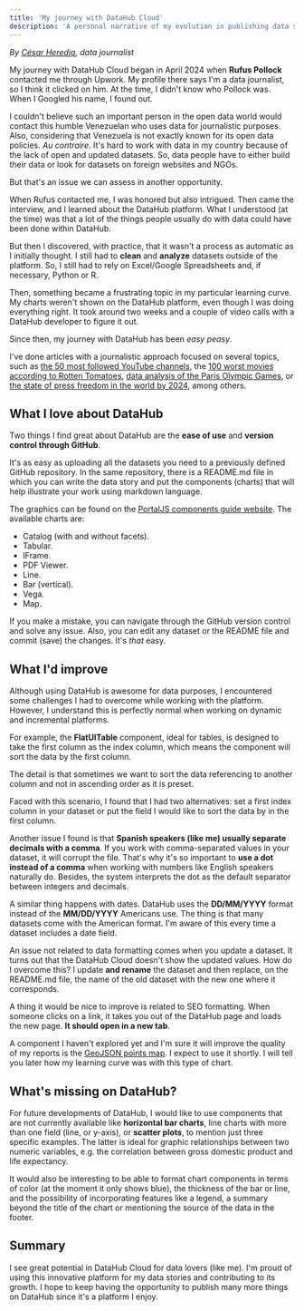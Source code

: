 ```yaml
---
title: 'My journey with DataHub Cloud'
description: 'A personal narrative of my evolution in publishing data stories on this innovative platform'
---
```


*By [César Heredia](https://x.com/cahered), data journalist*

My journey with DataHub Cloud began in April 2024 when **Rufus Pollock** contacted me through Upwork. My profile there says I'm a data journalist, so I think it clicked on him. At the time, I didn't know who Pollock was. When I Googled his name, I found out. 

I couldn't believe such an important person in the open data world would contact this humble Venezuelan who uses data for journalistic purposes. Also, considering that Venezuela is not exactly known for its open data policies. *Au contraire*. It's hard to work with data in my country because of the lack of open and updated datasets. So, data people have to either build their data or look for datasets on foreign websites and NGOs.

But that's an issue we can assess in another opportunity.

When Rufus contacted me, I was honored but also intrigued. Then came the interview, and I learned about the DataHub platform. What I understood (at the time) was that a lot of the things people usually do with data could have been done within DataHub.

But then I discovered, with practice, that it wasn't a process as automatic as I initially thought. I still had to **clean** and **analyze** datasets outside of the platform. So, I still had to rely on Excel/Google Spreadsheets and, if necessary, Python or R.

Then, something became a frustrating topic in my particular learning curve. My charts weren't shown on the DataHub platform, even though I was doing everything right. It took around two weeks and a couple of video calls with a DataHub developer to figure it out.

Since then, my journey with DataHub has been *easy peasy*. 

I've done articles with a journalistic approach focused on several topics, such as [the 50 most followed YouTube channels](https://datahub.io/@cheredia19/50-yt-channels-most-subscribers), the [100 worst movies according to Rotten Tomatoes](https://datahub.io/@cheredia19/100-worst-movies-all-time-by-rt), [data analysis of the Paris Olympic Games](https://datahub.io/@cheredia19/paris-2024-osg-athletes), or [the state of press freedom in the world by 2024](https://datahub.io/@cheredia19/press-freedom-2024), among others.

## What I love about DataHub

Two things I find great about DataHub are the **ease of use** and **version control through GitHub**.

It's as easy as uploading all the datasets you need to a previously defined GitHub repository. In the same repository, there is a README.md file in which you can write the data story and put the components (charts) that will help illustrate your work using markdown language.

The graphics can be found on the [PortalJS components guide website](https://storybook.portaljs.org/?path=/docs/components-introduction--docs). The available charts are:
 
- Catalog (with and without facets).
- Tabular.
- IFrame.
- PDF Viewer.
- Line.
- Bar (vertical).
- Vega.
- Map.

If you make a mistake, you can navigate through the GitHub version control and solve any issue. Also, you can edit any dataset or the README file and commit (save) the changes. It's *that* easy.

## What I'd improve

Although using DataHub is awesome for data purposes, I encountered some challenges I had to overcome while working with the platform. However, I understand this is perfectly normal when working on dynamic and incremental platforms.

For example, the **FlatUITable** component, ideal for tables, is designed to take the first column as the index column, which means the component will sort the data by the first column.

The detail is that sometimes we want to sort the data referencing to another column and not in ascending order as it is preset.

Faced with this scenario, I found that I had two alternatives: set a first index column in your dataset or put the field I would like to sort the data by in the first column.

Another issue I found is that **Spanish speakers (like me) usually separate decimals with a comma**. If you work with comma-separated values in your dataset, it will corrupt the file. That's why it's so important to **use a dot instead of a comma** when working with numbers like English speakers naturally do. Besides, the system interprets the dot as the default separator between integers and decimals.

A similar thing happens with dates. DataHub uses the **DD/MM/YYYY** format instead of the **MM/DD/YYYY** Americans use. The thing is that many datasets come with the American format. I'm aware of this every time a dataset includes a date field.

An issue not related to data formatting comes when you update a dataset. It turns out that the DataHub Cloud doesn't show the updated values. How do I overcome this? I update **and rename** the dataset and then replace, on the README.md file, the name of the old dataset with the new one where it corresponds.

A thing it would be nice to improve is related to SEO formatting. When someone clicks on a link, it takes you out of the DataHub page and loads the new page. **It should open in a new tab**.

A component I haven't explored yet and I'm sure it will improve the quality of my reports is the [GeoJSON points map](https://storybook.portaljs.org/?path=/story/components-geospatial-map--geo-json-points). I expect to use it shortly. I will tell you later how my learning curve was with this type of chart.

## What's missing on DataHub?

For future developments of DataHub, I would like to use components that are not currently available like **horizontal bar charts**, line charts with more than one field (line, or y-axis), or **scatter plots**, to mention just three specific examples. The latter is ideal for graphic relationships between two numeric variables, e.g. the correlation between gross domestic product and life expectancy.

It would also be interesting to be able to format chart components in terms of color (at the moment it only shows blue), the thickness of the bar or line, and the possibility of incorporating features like a legend, a summary beyond the title of the chart or mentioning the source of the data in the footer.

## Summary

I see great potential in DataHub Cloud for data lovers (like me). I'm proud of using this innovative platform for my data stories and contributing to its growth. I hope to keep having the opportunity to publish many more things on DataHub since it's a platform I enjoy.
